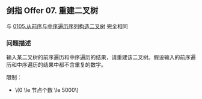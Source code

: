 <script src="https://cdn.bootcss.com/mathjax/2.7.7/MathJax.js?config=TeX-AMS-MML_HTMLorMML"></script>

## 剑指 Offer 07. 重建二叉树

与 [0105.从前序与中序遍历序列构造二叉树](../leetcode/tree/0105.从前序与中序遍历序列构造二叉树.md) 完全相同

### 问题描述

输入某二叉树的前序遍历和中序遍历的结果，请重建该二叉树。假设输入的前序遍历和中序遍历的结果中都不含重复的数字。

限制：

* \\(0 \le 节点个数 \le 5000\\)